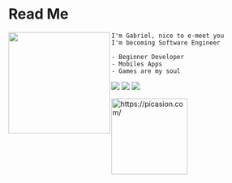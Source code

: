 # Read Me

<img align="left" height="200" src="https://64.media.tumblr.com/ed8745b30c1a1d7eb1935017c94d8dbf/tumblr_n9i8foLj941qc2xm1o1_500.gifv"/>
    
    I'm Gabriel, nice to e-meet you
    I'm becoming Software Engineer
    
    - Beginner Developer
    - Mobiles Apps
    - Games are my soul 
[<img src = "https://img.shields.io/badge/Gmail-D14836?style=for-the-badge&logo=gmail&logoColor=white">](gabrielcorrea2607@gmail.com) [<img src="https://img.shields.io/badge/linkedin-%230077B5.svg?&style=for-the-badge&logo=linkedin&logoColor=white" />](https://www.linkedin.com/in/gaaccr/) [<img src = "https://img.shields.io/badge/instagram-%23E4405F.svg?&style=for-the-badge&logo=instagram&logoColor=white">](https://www.instagram.com/gaaccr/)

<a href="https://picasion.com/"><img src="https://i.picasion.com/pic92/a6e3d69a42cebf5ad9948836cf39e458.gif" width="150" height="150" border="0" alt="https://picasion.com/" /></a><br /><a href="https://picasion.com/">


